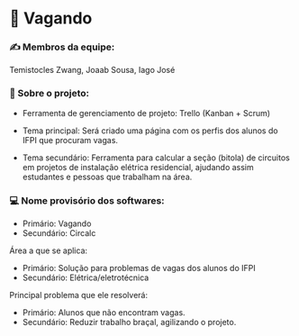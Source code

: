 # 📑 Vagando

<!-- ### 1) Criem um repositório; -->

### ✍️ Membros da equipe:
Temistocles Zwang, Joaab Sousa, Iago José 

### :pencil: Sobre o projeto:

* Ferramenta de gerenciamento de projeto: Trello (Kanban + Scrum)

* Tema principal: Será criado uma página com os perfis dos alunos do IFPI que procuram vagas.

* Tema secundário: Ferramenta para calcular a seção (bitola) de circuitos em projetos de instalação elétrica residencial, ajudando assim estudantes e pessoas que trabalham na área.

### 💻 Nome provisório dos softwares: 
   
   * Primário: Vagando 
   * Secundário: Circalc
   
   Área a que se aplica: 
   
   * Primário: Solução para problemas de vagas dos alunos do IFPI 
   * Secundário: Elétrica/eletrotécnica
   
   Principal problema que ele resolverá: 
   
   * Primário: Alunos que não encontram vagas.
   * Secundário: Reduzir trabalho braçal, agilizando o projeto.
   
<!-- ### 4) Um membro da equipe deve responder a atividade com o link do repositório; -->

<!-- ### 5) Apenas os membros da equipe que apresentarem a atividade pontuarão. -->
